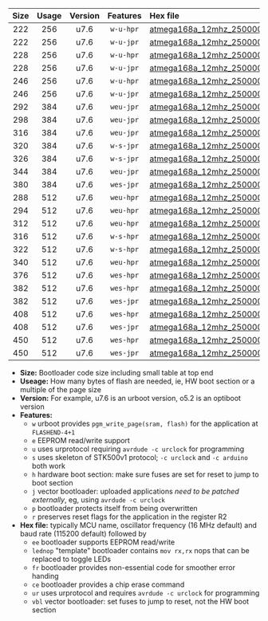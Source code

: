 |Size|Usage|Version|Features|Hex file|
|:-:|:-:|:-:|:-:|:--|
|222|256|u7.6|`w-u-hpr`|[atmega168a_12mhz_250000bps_ur.hex](https://raw.githubusercontent.com/stefanrueger/urboot/main/atmega168a_12mhz_250000bps_ur.hex)|
|222|256|u7.6|`w-u-jpr`|[atmega168a_12mhz_250000bps_ur_vbl.hex](https://raw.githubusercontent.com/stefanrueger/urboot/main/atmega168a_12mhz_250000bps_ur_vbl.hex)|
|228|256|u7.6|`w-u-hpr`|[atmega168a_12mhz_250000bps_lednop_ur.hex](https://raw.githubusercontent.com/stefanrueger/urboot/main/atmega168a_12mhz_250000bps_lednop_ur.hex)|
|228|256|u7.6|`w-u-jpr`|[atmega168a_12mhz_250000bps_lednop_ur_vbl.hex](https://raw.githubusercontent.com/stefanrueger/urboot/main/atmega168a_12mhz_250000bps_lednop_ur_vbl.hex)|
|246|256|u7.6|`w-u-hpr`|[atmega168a_12mhz_250000bps_lednop_fr_ur.hex](https://raw.githubusercontent.com/stefanrueger/urboot/main/atmega168a_12mhz_250000bps_lednop_fr_ur.hex)|
|246|256|u7.6|`w-u-jpr`|[atmega168a_12mhz_250000bps_lednop_fr_ur_vbl.hex](https://raw.githubusercontent.com/stefanrueger/urboot/main/atmega168a_12mhz_250000bps_lednop_fr_ur_vbl.hex)|
|292|384|u7.6|`weu-jpr`|[atmega168a_12mhz_250000bps_ee_ur_vbl.hex](https://raw.githubusercontent.com/stefanrueger/urboot/main/atmega168a_12mhz_250000bps_ee_ur_vbl.hex)|
|298|384|u7.6|`weu-jpr`|[atmega168a_12mhz_250000bps_ee_lednop_ur_vbl.hex](https://raw.githubusercontent.com/stefanrueger/urboot/main/atmega168a_12mhz_250000bps_ee_lednop_ur_vbl.hex)|
|316|384|u7.6|`weu-jpr`|[atmega168a_12mhz_250000bps_ee_lednop_fr_ur_vbl.hex](https://raw.githubusercontent.com/stefanrueger/urboot/main/atmega168a_12mhz_250000bps_ee_lednop_fr_ur_vbl.hex)|
|320|384|u7.6|`w-s-jpr`|[atmega168a_12mhz_250000bps_vbl.hex](https://raw.githubusercontent.com/stefanrueger/urboot/main/atmega168a_12mhz_250000bps_vbl.hex)|
|326|384|u7.6|`w-s-jpr`|[atmega168a_12mhz_250000bps_lednop_vbl.hex](https://raw.githubusercontent.com/stefanrueger/urboot/main/atmega168a_12mhz_250000bps_lednop_vbl.hex)|
|344|384|u7.6|`weu-jpr`|[atmega168a_12mhz_250000bps_ee_lednop_fr_ce_ur_vbl.hex](https://raw.githubusercontent.com/stefanrueger/urboot/main/atmega168a_12mhz_250000bps_ee_lednop_fr_ce_ur_vbl.hex)|
|380|384|u7.6|`wes-jpr`|[atmega168a_12mhz_250000bps_ee_vbl.hex](https://raw.githubusercontent.com/stefanrueger/urboot/main/atmega168a_12mhz_250000bps_ee_vbl.hex)|
|288|512|u7.6|`weu-hpr`|[atmega168a_12mhz_250000bps_ee_ur.hex](https://raw.githubusercontent.com/stefanrueger/urboot/main/atmega168a_12mhz_250000bps_ee_ur.hex)|
|294|512|u7.6|`weu-hpr`|[atmega168a_12mhz_250000bps_ee_lednop_ur.hex](https://raw.githubusercontent.com/stefanrueger/urboot/main/atmega168a_12mhz_250000bps_ee_lednop_ur.hex)|
|312|512|u7.6|`weu-hpr`|[atmega168a_12mhz_250000bps_ee_lednop_fr_ur.hex](https://raw.githubusercontent.com/stefanrueger/urboot/main/atmega168a_12mhz_250000bps_ee_lednop_fr_ur.hex)|
|316|512|u7.6|`w-s-hpr`|[atmega168a_12mhz_250000bps.hex](https://raw.githubusercontent.com/stefanrueger/urboot/main/atmega168a_12mhz_250000bps.hex)|
|322|512|u7.6|`w-s-hpr`|[atmega168a_12mhz_250000bps_lednop.hex](https://raw.githubusercontent.com/stefanrueger/urboot/main/atmega168a_12mhz_250000bps_lednop.hex)|
|340|512|u7.6|`weu-hpr`|[atmega168a_12mhz_250000bps_ee_lednop_fr_ce_ur.hex](https://raw.githubusercontent.com/stefanrueger/urboot/main/atmega168a_12mhz_250000bps_ee_lednop_fr_ce_ur.hex)|
|376|512|u7.6|`wes-hpr`|[atmega168a_12mhz_250000bps_ee.hex](https://raw.githubusercontent.com/stefanrueger/urboot/main/atmega168a_12mhz_250000bps_ee.hex)|
|382|512|u7.6|`wes-hpr`|[atmega168a_12mhz_250000bps_ee_lednop.hex](https://raw.githubusercontent.com/stefanrueger/urboot/main/atmega168a_12mhz_250000bps_ee_lednop.hex)|
|382|512|u7.6|`wes-jpr`|[atmega168a_12mhz_250000bps_ee_lednop_vbl.hex](https://raw.githubusercontent.com/stefanrueger/urboot/main/atmega168a_12mhz_250000bps_ee_lednop_vbl.hex)|
|408|512|u7.6|`wes-hpr`|[atmega168a_12mhz_250000bps_ee_lednop_fr.hex](https://raw.githubusercontent.com/stefanrueger/urboot/main/atmega168a_12mhz_250000bps_ee_lednop_fr.hex)|
|408|512|u7.6|`wes-jpr`|[atmega168a_12mhz_250000bps_ee_lednop_fr_vbl.hex](https://raw.githubusercontent.com/stefanrueger/urboot/main/atmega168a_12mhz_250000bps_ee_lednop_fr_vbl.hex)|
|450|512|u7.6|`wes-hpr`|[atmega168a_12mhz_250000bps_ee_lednop_fr_ce.hex](https://raw.githubusercontent.com/stefanrueger/urboot/main/atmega168a_12mhz_250000bps_ee_lednop_fr_ce.hex)|
|450|512|u7.6|`wes-jpr`|[atmega168a_12mhz_250000bps_ee_lednop_fr_ce_vbl.hex](https://raw.githubusercontent.com/stefanrueger/urboot/main/atmega168a_12mhz_250000bps_ee_lednop_fr_ce_vbl.hex)|

- **Size:** Bootloader code size including small table at top end
- **Useage:** How many bytes of flash are needed, ie, HW boot section or a multiple of the page size
- **Version:** For example, u7.6 is an urboot version, o5.2 is an optiboot version
- **Features:**
  + `w` urboot provides `pgm_write_page(sram, flash)` for the application at `FLASHEND-4+1`
  + `e` EEPROM read/write support
  + `u` uses urprotocol requiring `avrdude -c urclock` for programming
  + `s` uses skeleton of STK500v1 protocol; `-c urclock` and `-c arduino` both work
  + `h` hardware boot section: make sure fuses are set for reset to jump to boot section
  + `j` vector bootloader: uploaded applications *need to be patched externally*, eg, using `avrdude -c urclock`
  + `p` bootloader protects itself from being overwritten
  + `r` preserves reset flags for the application in the register R2
- **Hex file:** typically MCU name, oscillator frequency (16 MHz default) and baud rate (115200 default) followed by
  + `ee` bootloader supports EEPROM read/write
  + `lednop` "template" bootloader contains `mov rx,rx` nops that can be replaced to toggle LEDs
  + `fr` bootloader provides non-essential code for smoother error handing
  + `ce` bootloader provides a chip erase command
  + `ur` uses urprotocol and requires `avrdude -c urclock` for programming
  + `vbl` vector bootloader: set fuses to jump to reset, not the HW boot section
